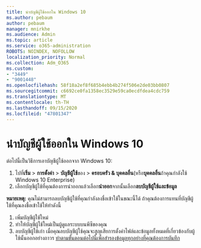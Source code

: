 ```yaml
---
title: นำบัญชีผู้ใช้ออกใน Windows 10
ms.author: pebaum
author: pebaum
manager: mnirkhe
ms.audience: Admin
ms.topic: article
ms.service: o365-administration
ROBOTS: NOINDEX, NOFOLLOW
localization_priority: Normal
ms.collection: Adm_O365
ms.custom:
- "3449"
- "9001448"
ms.openlocfilehash: 58f18a2ef8f685b4ebb4b274f506e2de03bb0807
ms.sourcegitcommit: c6692ce0fa1358ec3529e59ca0ecdfdea4cdc759
ms.translationtype: MT
ms.contentlocale: th-TH
ms.lasthandoff: 09/15/2020
ms.locfileid: "47801347"
---
```

# <a name="remove-an-account-in-windows-10"></a>นำบัญชีผู้ใช้ออกใน Windows 10

ต่อไปนี้เป็นวิธีการเอาบัญชีผู้ใช้ออกจาก Windows 10:

1. ไปที่**เริ่ม**  >  **การตั้งค่า**  >  **บัญชีผู้ใช้**ของ  >  **ครอบครัว & บุคคลอื่น**(หรือ**บุคคลอื่น**ถ้าคุณกำลังใช้ Windows 10 Enterprise)
2. เลือกบัญชีผู้ใช้ที่คุณต้องการนำออกแล้วเลือก**นำออก**จากนั้นเลือก**ลบบัญชีผู้ใช้และข้อมูล**
 
**หมายเหตุ:** คุณไม่สามารถลบบัญชีผู้ใช้ที่คุณกำลังลงชื่อเข้าใช้ในขณะนี้ได้  ถ้าคุณต้องการแทนที่บัญชีผู้ใช้ที่คุณลงชื่อเข้าใช้ให้ทำดังนี้

1. เพิ่มบัญชีผู้ใช้ใหม่
2. ทำให้บัญชีผู้ใช้ใหม่เป็นผู้ดูแลระบบบนพีซีของคุณ
3. ลบบัญชีผู้ใช้เก่า เมื่อคุณลบบัญชีผู้ใช้คุณจะสูญเสียการตั้งค่าไฟล์และข้อมูลทั้งหมดที่เกี่ยวข้องกับผู้ใช้นั้นออกอย่างถาวร [ทำตามขั้นตอนต่อไปนี้เพื่อสำรองข้อมูลทุกอย่างที่คุณต้องการบันทึก](https://support.microsoft.com/help/4027408/windows-10-backup-and-restore)